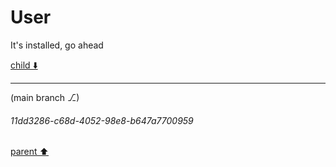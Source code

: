 # User

It's installed, go ahead

[child ⬇️](#11dd3286-c68d-4052-98e8-b647a7700959)

---

(main branch ⎇)
###### 11dd3286-c68d-4052-98e8-b647a7700959
[parent ⬆️](#aaa2be76-f4f3-4cf3-954a-244cca89494f)
